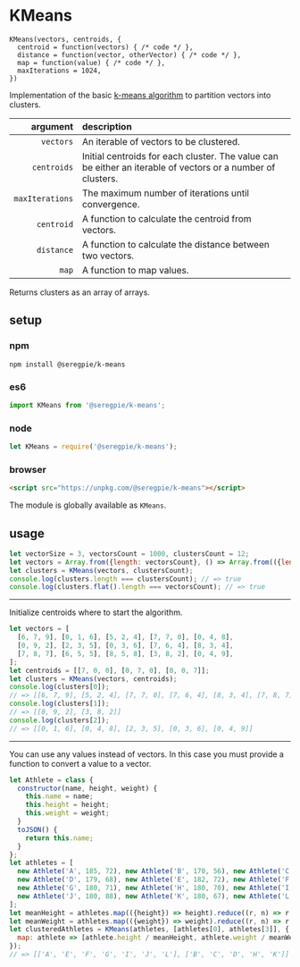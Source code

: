 # KMeans

```
KMeans(vectors, centroids, {
  centroid = function(vectors) { /* code */ },
  distance = function(vector, otherVector) { /* code */ },
  map = function(value) { /* code */ },
  maxIterations = 1024,
})
```

Implementation of the basic [k-means algorithm](https://en.wikipedia.org/wiki/K-means_clustering) to partition vectors into clusters.

| argument | description |
| ---: | :--- |
| `vectors` | An iterable of vectors to be clustered. |
| `centroids` | Initial centroids for each cluster. The value can be either an iterable of vectors or a number of clusters. |
| `maxIterations` | The maximum number of iterations until convergence. |
| `centroid` | A function to calculate the centroid from vectors. |
| `distance` | A function to calculate the distance between two vectors. |
| `map` | A function to map values. |

Returns clusters as an array of arrays.

## setup

### npm

```shell
npm install @seregpie/k-means
```

### es6

```javascript
import KMeans from '@seregpie/k-means';
```

### node

```javascript
let KMeans = require('@seregpie/k-means');
```

### browser

```html
<script src="https://unpkg.com/@seregpie/k-means"></script>
```

The module is globally available as `KMeans`.

## usage

```javascript
let vectorSize = 3, vectorsCount = 1000, clustersCount = 12;
let vectors = Array.from({length: vectorsCount}, () => Array.from(({length: vectorSize}), () => Math.random()));
let clusters = KMeans(vectors, clustersCount);
console.log(clusters.length === clustersCount); // => true
console.log(clusters.flat().length === vectorsCount); // => true
```

---

Initialize centroids where to start the algorithm.

```javascript
let vectors = [
  [6, 7, 9], [0, 1, 6], [5, 2, 4], [7, 7, 0], [0, 4, 8],
  [0, 9, 2], [2, 3, 5], [0, 3, 6], [7, 6, 4], [8, 3, 4],
  [7, 8, 7], [6, 5, 5], [8, 5, 8], [3, 8, 2], [0, 4, 9],
];
let centroids = [[7, 0, 0], [0, 7, 0], [0, 0, 7]];
let clusters = KMeans(vectors, centroids);
console.log(clusters[0]);
// => [[6, 7, 9], [5, 2, 4], [7, 7, 0], [7, 6, 4], [8, 3, 4], [7, 8, 7], [6, 5, 5], [8, 5, 8]]
console.log(clusters[1]);
// => [[0, 9, 2], [3, 8, 2]]
console.log(clusters[2]);
// => [[0, 1, 6], [0, 4, 8], [2, 3, 5], [0, 3, 6], [0, 4, 9]]
```

---

You can use any values instead of vectors. In this case you must provide a function to convert a value to a vector.

```javascript
let Athlete = class {
  constructor(name, height, weight) {
    this.name = name;
    this.height = height;
    this.weight = weight;
  }
  toJSON() {
    return this.name;
  }
};
let athletes = [
  new Athlete('A', 185, 72), new Athlete('B', 170, 56), new Athlete('C', 168, 60),
  new Athlete('D', 179, 68), new Athlete('E', 182, 72), new Athlete('F', 188, 77),
  new Athlete('G', 180, 71), new Athlete('H', 180, 70), new Athlete('I', 183, 84),
  new Athlete('J', 180, 88), new Athlete('K', 180, 67), new Athlete('L', 177, 76),
];
let meanHeight = athletes.map(({height}) => height).reduce((r, n) => r + n) / athletes.length;
let meanWeight = athletes.map(({weight}) => weight).reduce((r, n) => r + n) / athletes.length;
let clusteredAthletes = KMeans(athletes, [athletes[0], athletes[3]], {
  map: athlete => [athlete.height / meanHeight, athlete.weight / meanWeight],
});
// => [['A', 'E', 'F', 'G', 'I', 'J', 'L'], ['B', 'C', 'D', 'H', 'K']]
```

